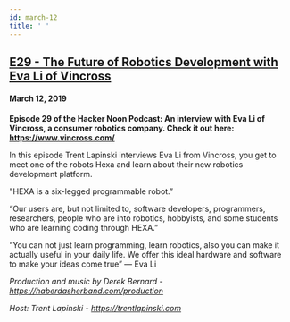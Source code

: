 ```yaml
---
id: march-12
title: ' '
---
```


<h2><a href="https://podcast.hackernoon.com/e/the-future-of-robotics-development-with-eva-li-of-vincross/">E29 - The Future of Robotics Development with Eva Li of Vincross</a></h2>
<h4>March 12, 2019</h4>

<p>
<strong>Episode 29 of the Hacker Noon Podcast: An interview with Eva Li of Vincross, a consumer robotics company. Check it out here: <a href="https://www.youtube.com/redirect?q=https%3A%2F%2Fwww.vincross.com%2F&event=video_description&v=qKq-hi-AoH8&redir_token=yl-d2oX1VrQZk4haKt1ozUL9Q8l8MTU1MjUwNjc2OUAxNTUyNDIwMzY5">https://www.vincross.com/</a></strong>
</p>
 
<p>
In this episode Trent Lapinski interviews Eva Li from Vincross, you get to meet one of the robots Hexa and learn about their new robotics development platform.
</p>
 
<p>
"HEXA is a six-legged programmable robot.”
</p>
 
<p>
“Our users are, but not limited to, software developers, programmers, researchers, people who are into robotics, hobbyists, and some students who are learning coding through HEXA.”
</p>
 
<p>
“You can not just learn programming, learn robotics, also you can make it actually useful in your daily life. We offer this ideal hardware and software to make your ideas come true” — Eva Li
</p>
 
<p>
<em>Production and music by Derek Bernard - <a href="https://haberdasherband.com/production">https://haberdasherband.com/production</a></em>
</p>
<em>Host: Trent Lapinski - <a href="https://www.youtube.com/redirect?q=https%3A%2F%2Ftrentlapinski.com&event=video_description&v=qKq-hi-AoH8&redir_token=yl-d2oX1VrQZk4haKt1ozUL9Q8l8MTU1MjUwNjc2OUAxNTUyNDIwMzY5">https://trentlapinski.com</a></em>